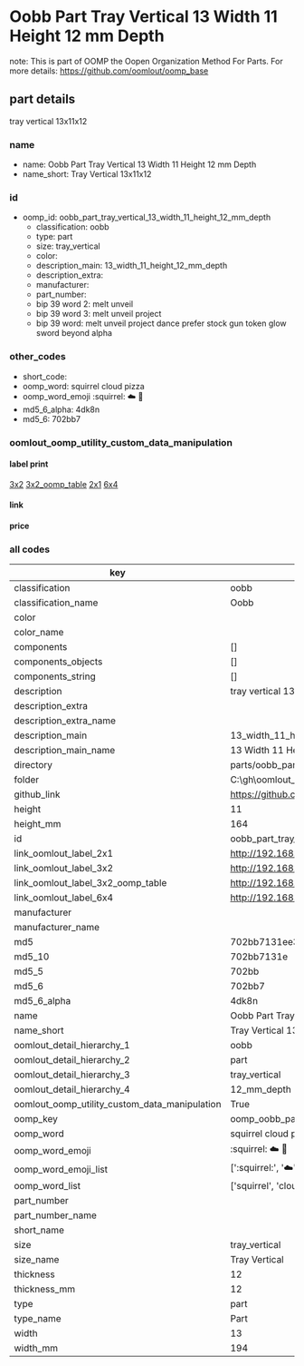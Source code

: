 # Oobb Part Tray Vertical 13 Width 11 Height 12 mm Depth  

note: This is part of OOMP the Oopen Organization Method For Parts. For more details: https://github.com/oomlout/oomp_base

##  part details
  



tray vertical 13x11x12



### name
* name: Oobb Part Tray Vertical 13 Width 11 Height 12 mm Depth
* name_short: Tray Vertical 13x11x12 
### id
* oomp_id: oobb_part_tray_vertical_13_width_11_height_12_mm_depth
  * classification: oobb
  * type: part
  * size: tray_vertical
  * color: 
  * description_main: 13_width_11_height_12_mm_depth
  * description_extra: 
  * manufacturer: 
  * part_number: 
  * bip 39 word 2: melt unveil
  * bip 39 word 3: melt unveil project
  * bip 39 word: melt unveil project dance prefer stock gun token glow sword beyond alpha

### other_codes
* short_code: 
* oomp_word: squirrel cloud pizza
* oomp_word_emoji :squirrel: :cloud: :pizza:
* md5_6_alpha: 4dk8n
* md5_6: 702bb7






### oomlout_oomp_utility_custom_data_manipulation
#### label print
[3x2](http://192.168.1.245:1112/?label=oomp%204dk8n)
[3x2_oomp_table](http://192.168.1.108:1112/?label=oomp%204dk8n)
[2x1](http://192.168.1.242:1112/?label=oomp%204dk8n)
[6x4](http://192.168.1.55:1112/?label=oomp%204dk8n)    

#### link

                              

#### price







### all codes 
| key | value |  
| --- | --- |  
| classification | oobb |  
| classification_name | Oobb |  
| color |  |  
| color_name |  |  
| components | [] |  
| components_objects | [] |  
| components_string | [] |  
| description | tray vertical 13x11x12 |  
| description_extra |  |  
| description_extra_name |  |  
| description_main | 13_width_11_height_12_mm_depth |  
| description_main_name | 13 Width 11 Height 12 mm Depth |  
| directory | parts/oobb_part_tray_vertical_13_width_11_height_12_mm_depth |  
| folder | C:\gh\oomlout_oobb_version_4_generated_parts\parts\oobb_part_tray_vertical_13_width_11_height_12_mm_depth |  
| github_link | https://github.com/oomlout/oomlout_oomp_part_src/tree/main/parts/oobb_part_tray_vertical_13_width_11_height_12_mm_depth |  
| height | 11 |  
| height_mm | 164 |  
| id | oobb_part_tray_vertical_13_width_11_height_12_mm_depth |  
| link_oomlout_label_2x1 | http://192.168.1.242:1112/?label=oomp%204dk8n |  
| link_oomlout_label_3x2 | http://192.168.1.245:1112/?label=oomp%204dk8n |  
| link_oomlout_label_3x2_oomp_table | http://192.168.1.108:1112/?label=oomp%204dk8n |  
| link_oomlout_label_6x4 | http://192.168.1.55:1112/?label=oomp%204dk8n |  
| manufacturer |  |  
| manufacturer_name |  |  
| md5 | 702bb7131ee3ecff5854e375583b9c55 |  
| md5_10 | 702bb7131e |  
| md5_5 | 702bb |  
| md5_6 | 702bb7 |  
| md5_6_alpha | 4dk8n |  
| name | Oobb Part Tray Vertical 13 Width 11 Height 12 mm Depth |  
| name_short | Tray Vertical 13x11x12  |  
| oomlout_detail_hierarchy_1 | oobb |  
| oomlout_detail_hierarchy_2 | part |  
| oomlout_detail_hierarchy_3 | tray_vertical |  
| oomlout_detail_hierarchy_4 | 12_mm_depth |  
| oomlout_oomp_utility_custom_data_manipulation | True |  
| oomp_key | oomp_oobb_part_tray_vertical_13_width_11_height_12_mm_depth |  
| oomp_word | squirrel cloud pizza |  
| oomp_word_emoji | :squirrel: :cloud: :pizza: |  
| oomp_word_emoji_list | [':squirrel:', ':cloud:', ':pizza:'] |  
| oomp_word_list | ['squirrel', 'cloud', 'pizza'] |  
| part_number |  |  
| part_number_name |  |  
| short_name |  |  
| size | tray_vertical |  
| size_name | Tray Vertical |  
| thickness | 12 |  
| thickness_mm | 12 |  
| type | part |  
| type_name | Part |  
| width | 13 |  
| width_mm | 194 |  
